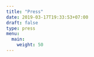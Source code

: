 ```yaml
---
title: "Press"
date: 2019-03-17T19:33:53+07:00
draft: false
type: press
menu: 
  main:
    weight: 50
---
```


